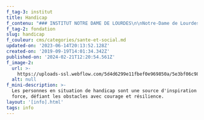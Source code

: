```yaml
---
f_tag-3: institut
title: Handicap
f_contenu: "### INSTITUT NOTRE DAME DE LOURDES\n\nNotre-Dame de Lourdes accueille une soixantaine d’enfants et adolescents en âge de scolarité pour lesquels une prise en charge en institution s’avère nécessaire. Ce centre met à disposition un enseignement spécialisé et individualisé, un suivi médical et thérapeutique (ergothérapie, physiothérapie, logopédie, psychomotricité, soutien psychologique) et un accompagnement éducatif. \_\n\nLe but de l'institut est d'aider ces jeunes à développer un maximum d'autonomie, de connaissances et de bien-être.\n\n**Adresse :** Rue du Simplon 13, 3960 Sierre\n\n**Téléphone :** 027 451 24 80[**  \n‍**](mailto:contact@ndl-sierre.ch)**Site Internet :** [**www.ndl-sierre.ch**](http://www.ndl-sierre.ch/)\n\n‍\n\n### FOYER VALAIS DE COEUR\n\nCe foyer offre un cadre de vie aux personnes en situation de handicap physique et propose des ateliers d'occupation.\n\n**Adresse :** Impasse des Vrilles 6, 3960 Sierre\n\n**Téléphone :** 027 327 29 29  \n‍**E-mail :** [**info@valaisdecoeur.ch  \n‍**](mailto:info@valaisdecoeur.ch)**Site Internet :** [**www.valaisdecoeur.ch**](http://www.valaisdecoeur.ch/)\n\n‍\n\n### FONDATION FOYERS-ATELIERS ST-HUBERT\n\nLes ateliers ont pour but la réinsertion professionnelle des personnes handicapées. Dans ce cadre, ils offrent environ 300 places de travail dans un environnement protégé. Les domaines d'activité sont divers: sérigraphie, mécanique, couture, céramique,...\n\nLes foyers sont un lieu de vie pour les personnes handicapées. Ils sont adaptés aux besoins des personnes, et permettent d'exercer leur autonomie.\n\nCes ateliers sont présents à Granges/Sierre, mais aussi à Sion, Martigny et Monthey.\n\n**Adresse à Sierre :** Avenue des Alpes 6, 3960 Sierre\n\n**Téléphone :** 027 456 26 16  \n**E-mail :** [**direction@asth.ch**](mailto:direction@asth.ch)  \n‍**Site Internet :** [**www.asth.ch**](http://www.asth.ch/)\n\n‍\n\n### FONDATION EMERA POUR LA PERSONNE EN SITUATION DE HANDICAP\n\nCette fondation a pour but d'améliorer la qualité de vie des personnes en situation de handicap vivant en Valais. Elle propose :\n\n**\\- un service social** qui conseille et soutient les personnes en situation de handicap.\n\n**\\- un service hébergement** avec des lieux de vie à Sierre, Sion, Martigny et Monthey.\n\n**\\- un service socio-professionnel** avec des ateliers pour les personnes en marge du monde du travail\n\n**Adresse :** Avenue de la Gare 3, CP 86, 1951 Sion  \n**Téléphone :** 027 307 20 20  \n**E-mail :** [**info.sion@emera.ch**](mailto:info.sion@emera.ch)**Site Internet :** [**www.emera.ch**](http://www.emera.ch)\n\n**_Secrétariat régional de Sierre_**\n\n**Adresse :** Avenue Général-Guisan 18, CP 888, 3960 Sierre  \n**Téléphone :** 027 451 24 70"
f_tag-2: fondation
slug: handicap
f_couleur: cms/categories/sante-et-social.md
updated-on: '2023-06-14T20:13:52.128Z'
created-on: '2019-09-19T14:01:34.342Z'
published-on: '2024-02-21T12:20:54.561Z'
f_image-2:
  url: >-
    https://uploads-ssl.webflow.com/5d4d6299e11fbef0e969850a/5e3bf06c980d3c6137b7a20a_handicap%20-%20ndl.jpg
  alt: null
f_mini-description: >-
  Les personnes en situation de handicap sont une source d'inspiration et de
  force, défiant les obstacles avec courage et résilience.
layout: '[info].html'
tags: info
---
```



